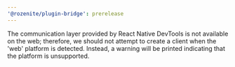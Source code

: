 ```yaml
---
'@rozenite/plugin-bridge': prerelease
---
```


The communication layer provided by React Native DevTools is not available on the web; therefore, we should not attempt to create a client when the 'web' platform is detected. Instead, a warning will be printed indicating that the platform is unsupported.
